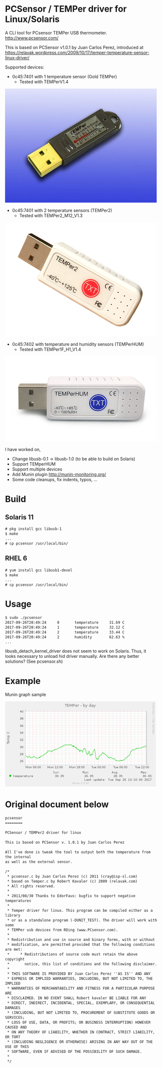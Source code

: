 PCSensor / TEMPer driver for Linux/Solaris 
====

A CLI tool for PCsensor TEMPer USB thermometer. http://www.pcsensor.com/

This is based on PCSensor v1.0.1 by Juan Carlos Perez, introduced at https://relavak.wordpress.com/2009/10/17/temper-temperature-sensor-linux-driver/

Supported devices:
- 0c45:7401 with 1 temperature sensor (Gold TEMPer)
  - Tested with TEMPerV1.4

![Gold TEMPer](images/goldtemper.jpg)

- 0c45:7401 with 2 temperature sensors (TEMPer2)
  - Tested with TEMPer2_M12_V1.3

![TEMPer2](images/temper2.jpg)

- 0c45:7402 with temperature and humidity sensors (TEMPerHUM)
  - Tested with TEMPer1F_H1_V1.4

![TEMPerHUM](images/temperhum.jpg)

I have worked on, 
- Change libusb-0.1 -> libusb-1.0 (to be able to build on Solaris)
- Support TEMperHUM
- Support multiple devices
- Add Munin plugin http://munin-monitoring.org/
- Some code cleanups, fix indents, typos, ...

# Build
## Solaris 11
```
# pkg install gcc libusb-1
$ make
...
# cp pcsensor /usr/local/bin/
```

## RHEL 6
```
# yum install gcc libusb1-devel
$ make
...
# cp pcsensor /usr/local/bin/
```

# Usage
```
$ sudo ./pcsensor
2017-09-26T20:49:24     0       temperature     31.69 C
2017-09-26T20:49:24     1       temperature     32.12 C
2017-09-26T20:49:24     2       temperature     33.44 C
2017-09-26T20:49:24     2       humidity        62.63 %
...
```

libusb_detach_kernel_driver does not seem to work on Solaris. Thus, it looks necessary to unload hid driver manually.
Are there any better solutions? (See pcsensor.sh)

# Example

Munin graph sample

![Munin](images/munin-temper-day.png)

Original document below
====
```
pcsensor
========

PCSensor / TEMPer2 driver for linux

This is based on PCSensor v. 1.0.1 by Juan Carlos Perez

All I've done is tweak the tool to output both the temperature from the internal
as well as the external sensor.

/*
 * pcsensor.c by Juan Carlos Perez (c) 2011 (cray@isp-sl.com)
 * based on Temper.c by Robert Kavaler (c) 2009 (relavak.com)
 * All rights reserved.
 *
 * 2011/08/30 Thanks to EdorFaus: bugfix to support negative temperatures
 *
 * Temper driver for linux. This program can be compiled either as a library
 * or as a standalone program (-DUNIT_TEST). The driver will work with some
 * TEMPer usb devices from RDing (www.PCsensor.com).
 *
 * Redistribution and use in source and binary forms, with or without
 * modification, are permitted provided that the following conditions are met:
 *     * Redistributions of source code must retain the above copyright
 *       notice, this list of conditions and the following disclaimer.
 *
 * THIS SOFTWARE IS PROVIDED BY Juan Carlos Perez ''AS IS'' AND ANY
 * EXPRESS OR IMPLIED WARRANTIES, INCLUDING, BUT NOT LIMITED TO, THE IMPLIED
 * WARRANTIES OF MERCHANTABILITY AND FITNESS FOR A PARTICULAR PURPOSE ARE
 * DISCLAIMED. IN NO EVENT SHALL Robert kavaler BE LIABLE FOR ANY
 * DIRECT, INDIRECT, INCIDENTAL, SPECIAL, EXEMPLARY, OR CONSEQUENTIAL DAMAGES
 * (INCLUDING, BUT NOT LIMITED TO, PROCUREMENT OF SUBSTITUTE GOODS OR SERVICES;
 * LOSS OF USE, DATA, OR PROFITS; OR BUSINESS INTERRUPTION) HOWEVER CAUSED AND
 * ON ANY THEORY OF LIABILITY, WHETHER IN CONTRACT, STRICT LIABILITY, OR TORT
 * (INCLUDING NEGLIGENCE OR OTHERWISE) ARISING IN ANY WAY OUT OF THE USE OF THIS
 * SOFTWARE, EVEN IF ADVISED OF THE POSSIBILITY OF SUCH DAMAGE.
 *
 */
```
